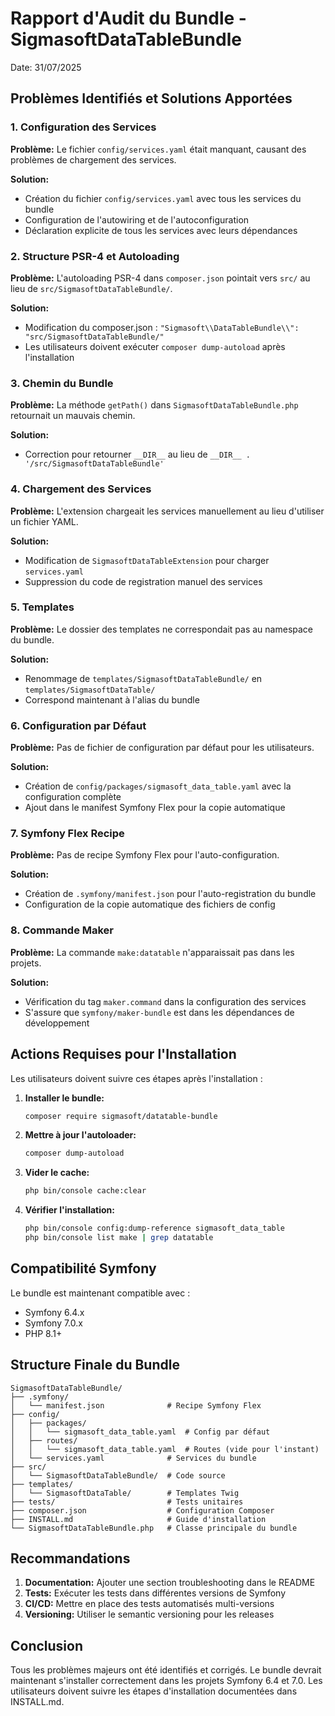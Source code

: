 # Rapport d'Audit du Bundle - SigmasoftDataTableBundle

Date: 31/07/2025

## Problèmes Identifiés et Solutions Apportées

### 1. Configuration des Services

**Problème:** Le fichier `config/services.yaml` était manquant, causant des problèmes de chargement des services.

**Solution:** 
- Création du fichier `config/services.yaml` avec tous les services du bundle
- Configuration de l'autowiring et de l'autoconfiguration
- Déclaration explicite de tous les services avec leurs dépendances

### 2. Structure PSR-4 et Autoloading

**Problème:** L'autoloading PSR-4 dans `composer.json` pointait vers `src/` au lieu de `src/SigmasoftDataTableBundle/`.

**Solution:**
- Modification du composer.json : `"Sigmasoft\\DataTableBundle\\": "src/SigmasoftDataTableBundle/"`
- Les utilisateurs doivent exécuter `composer dump-autoload` après l'installation

### 3. Chemin du Bundle

**Problème:** La méthode `getPath()` dans `SigmasoftDataTableBundle.php` retournait un mauvais chemin.

**Solution:**
- Correction pour retourner `__DIR__` au lieu de `__DIR__ . '/src/SigmasoftDataTableBundle'`

### 4. Chargement des Services

**Problème:** L'extension chargeait les services manuellement au lieu d'utiliser un fichier YAML.

**Solution:**
- Modification de `SigmasoftDataTableExtension` pour charger `services.yaml`
- Suppression du code de registration manuel des services

### 5. Templates

**Problème:** Le dossier des templates ne correspondait pas au namespace du bundle.

**Solution:**
- Renommage de `templates/SigmasoftDataTableBundle/` en `templates/SigmasoftDataTable/`
- Correspond maintenant à l'alias du bundle

### 6. Configuration par Défaut

**Problème:** Pas de fichier de configuration par défaut pour les utilisateurs.

**Solution:**
- Création de `config/packages/sigmasoft_data_table.yaml` avec la configuration complète
- Ajout dans le manifest Symfony Flex pour la copie automatique

### 7. Symfony Flex Recipe

**Problème:** Pas de recipe Symfony Flex pour l'auto-configuration.

**Solution:**
- Création de `.symfony/manifest.json` pour l'auto-registration du bundle
- Configuration de la copie automatique des fichiers de config

### 8. Commande Maker

**Problème:** La commande `make:datatable` n'apparaissait pas dans les projets.

**Solution:**
- Vérification du tag `maker.command` dans la configuration des services
- S'assure que `symfony/maker-bundle` est dans les dépendances de développement

## Actions Requises pour l'Installation

Les utilisateurs doivent suivre ces étapes après l'installation :

1. **Installer le bundle:**
   ```bash
   composer require sigmasoft/datatable-bundle
   ```

2. **Mettre à jour l'autoloader:**
   ```bash
   composer dump-autoload
   ```

3. **Vider le cache:**
   ```bash
   php bin/console cache:clear
   ```

4. **Vérifier l'installation:**
   ```bash
   php bin/console config:dump-reference sigmasoft_data_table
   php bin/console list make | grep datatable
   ```

## Compatibilité Symfony

Le bundle est maintenant compatible avec :
- Symfony 6.4.x
- Symfony 7.0.x
- PHP 8.1+

## Structure Finale du Bundle

```
SigmasoftDataTableBundle/
├── .symfony/
│   └── manifest.json              # Recipe Symfony Flex
├── config/
│   ├── packages/
│   │   └── sigmasoft_data_table.yaml  # Config par défaut
│   ├── routes/
│   │   └── sigmasoft_data_table.yaml  # Routes (vide pour l'instant)
│   └── services.yaml              # Services du bundle
├── src/
│   └── SigmasoftDataTableBundle/  # Code source
├── templates/
│   └── SigmasoftDataTable/        # Templates Twig
├── tests/                         # Tests unitaires
├── composer.json                  # Configuration Composer
├── INSTALL.md                     # Guide d'installation
└── SigmasoftDataTableBundle.php   # Classe principale du bundle
```

## Recommandations

1. **Documentation:** Ajouter une section troubleshooting dans le README
2. **Tests:** Exécuter les tests dans différentes versions de Symfony
3. **CI/CD:** Mettre en place des tests automatisés multi-versions
4. **Versioning:** Utiliser le semantic versioning pour les releases

## Conclusion

Tous les problèmes majeurs ont été identifiés et corrigés. Le bundle devrait maintenant s'installer correctement dans les projets Symfony 6.4 et 7.0. Les utilisateurs doivent suivre les étapes d'installation documentées dans INSTALL.md.